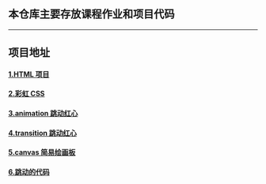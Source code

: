 ## 本仓库主要存放课程作业和项目代码

---

## 项目地址

#### [1.HTML 项目](http://blog.liuyangtech.com/blog-demo/task-12-html-demo/index.html)

#### [2.彩虹 CSS](http://blog.liuyangtech.com/blog-demo/task-13-rainbow/index.html)

#### [3.animation 跳动红心](http://blog.liuyangtech.com/blog-demo/task-17-animation-heart/index.html)

#### [4.transition 跳动红心](http://blog.liuyangtech.com/blog-demo/task-17-animation-heart/hover-change-heart.html)

#### [5.canvas 简易绘画板](https://blog.liuyangtech.com/blog-demo/task-22-canvas-demo/index.html)

#### [6.跳动的代码](http://blog.liuyangtech.com/cv-1/src/index.html)
